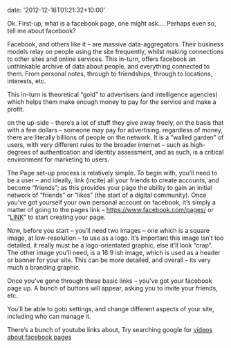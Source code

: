
date: '2012-12-16T01:21:32+10:00'


Ok. First-up, what is a facebook page, one might ask…. Perhaps even so, tell me about facebook?

Facebook, and others like it – are massive data-aggregators. Their business models relay on people using the site frequently, whilst making connections to other sites and online services. This in-turn, offers facebook an unthinkable archive of data about people, and everything connected to them. From personal notes, through to friendships, through to locations, interests, etc.

This in-turn is theoretical “gold” to advertisers (and intelligence agencies) which helps them make enough money to pay for the service and make a profit.

on the up-side – there’s a lot of stuff they give away freely, on the basis that with a few dollars – someone may pay for advertising. regardless of money, there are literally billions of people on the network. It is a “walled garden” of users, with very different rules to the broader internet – such as high-degrees of authentication and identity assessment, and as such, is a critical environment for marketing to users.

The Page set-up process is relatively simple. To begin with, you’ll need to be a user – and ideally, link (incite) all your friends to create accounts, and become “friends”; as this provides your page the ability to gain an initial network of “friends” or “likes” (the start of a digital community). Once you’ve got yourself your own personal account on facebook, it’s simply a matter of going to the pages link – https://www.facebook.com/pages/ or “[LINK](https://www.facebook.com/pages/ "Facebook Pages Link")” to start creating your page.

Now, before you start – you’ll need two images – one which is a square image, at low-resolution – to use as a logo. It’s important this image isn’t too detailed, it really must be a logo-orientated graphic, else it’ll look “crap”. The other image you’ll need, is a 16:9 ish image, which is used as a header or banner for your site. This can be more detailed, and overall – its very much a branding graphic.

Once you’ve gone through these basic links – you’ve got your facebook page up. A bunch of buttons will appear, asking you to invite your friends, etc.

You’ll be able to goto settings, and change different aspects of your site, including who can manage it.

There’s a bunch of youtube links about, Try searching google for [videos about facebook pages](https://www.google.com/search?tbm=vid&q=facebook+page "Facebook Page - Google Video Search")
